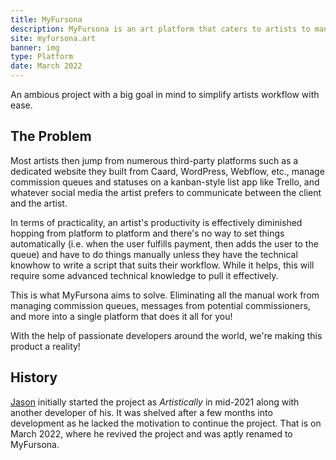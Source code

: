 ```yaml
---
title: MyFursona
description: MyFursona is an art platform that caters to artists to manage and automate their commission workflow and a way for users to store their characters or "fursonas".
site: myfursona.art
banner: img
type: Platform
date: March 2022
---
```


An ambious project with a big goal in mind to simplify artists workflow with ease.

## The Problem

Most artists then jump from numerous third-party platforms such as a dedicated website they built from Caard, WordPress, Webflow, etc., manage commission queues and statuses on a kanban-style list app like Trello, and whatever social media the artist prefers to communicate between the client and the artist.

In terms of practicality, an artist's productivity is effectively diminished hopping from platform to platform and there's no way to set things automatically (i.e. when the user fulfills payment, then adds the user to the queue) and have to do things manually unless they have the technical knowhow to write a script that suits their workflow. While it helps, this will require some advanced technical knowledge to pull it effectively.

This is what MyFursona aims to solve. Eliminating all the manual work from managing commission queues, messages from potential commissioners, and more into a single platform that does it all for you!

With the help of passionate developers around the world, we're making this product a reality!

## History

[Jason](https://github.com/VulpoTheDev) initially started the project as _Artistically_ in mid-2021 along with another developer of his. It was shelved after a few months into development as he lacked the motivation to continue the project. That is on March 2022, where he revived the project and was aptly renamed to MyFursona.
